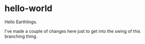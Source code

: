 # hello-world
Hello Earthlings.

I've made a couple of changes here just to get into the swing of this branching thing.
